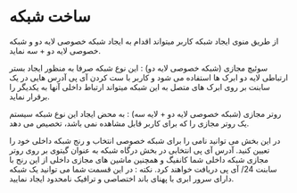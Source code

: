 # ساخت شبکه

از طریق منوی ایجاد شبکه کاربر میتواند اقدام به ایجاد شبکه خصوصی لایه دو و شبکه خصوصی لایه دو + سه نماید.

سوئیچ مجازی (شبکه خصوصی لایه دو) :
این نوع شبکه صرفا به منظور ایجاد بستر ارتباطی لایه دو ابرک ها استفاده می شود و کاربر با ست کردن آی پی آدرس هایی در یک سابنت بر روی ابرک های متصل به این شبکه میتواند ارتباط داخلی آنها به یکدیگر را برقرار نماید.

<DarkModeImage
  dark-src="/assets/images/guides/fa/dark/networks/create-network-switch.png"
  light-src="/assets/images/guides/fa/light/networks/create-network-switch.png"
  alt="Registration image"
/>

روتر مجازی (شبکه خصوصی لایه دو + لایه سه) :
به محض ایجاد این نوع شبکه سیستم یک روتر مجازی را که برای کاربر قابل مشاهده نمی باشد، تخصیص می دهد.

<DarkModeImage
  dark-src="/assets/images/guides/fa/dark/networks/create-network-router.png"
  light-src="/assets/images/guides/fa/light/networks/create-network-router.png"
  alt="Registration image"
/>


در این بخش می توانید نامی را برای شبکه خصوصی انتخاب  و رنج شبکه داخلی خود را تعیین کنید.
آدرس آی پی انتخابی در بخش درگاه شبکه به عنوان گیتوی بر روی روتر مجازی شبکه داخلی شما کانفیگ و همچنین ماشین های مجازی داخلی از این رنج با سابنت 24/  آی پی دریافت خواهند کرد.
نکته : در این قسمت شما می توانید یک شبکه دارای سرور ابری با پهنای باند اختصاصی و ترافیک نامحدود ایجاد نمایید.

